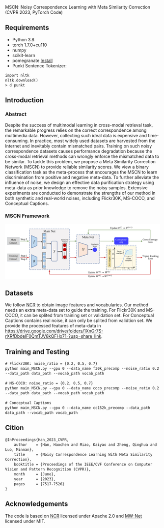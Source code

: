 MSCN: Noisy Correspondence Learning with Meta Similarity Correction (CVPR 2023, PyTorch Code)

## Requirements
- Python 3.8
- torch 1.7.0+cu110
- numpy
- scikit-learn
- pomegranate [Install](https://github.com/jmschrei/pomegranate/pull/901)
- Punkt Sentence Tokenizer:
  
```
import nltk
nltk.download()
> d punkt
```

## Introduction

### Abstract 
Despite the success of multimodal learning in cross-modal retrieval task, the remarkable progress relies on the correct correspondence among multimedia data. However, collecting such ideal data is expensive and time-consuming. In practice, most widely used datasets are harvested from the Internet and inevitably contain mismatched pairs. Training on such noisy correspondence datasets causes performance degradation because the cross-modal retrieval methods can wrongly enforce the mismatched data to be similar. To tackle this problem, we propose a Meta Similarity Correction Network (MSCN) to provide reliable similarity scores. We view a binary classification task as the meta-process that encourages the MSCN to learn discrimination from positive and negative meta-data. To further alleviate the influence of noise, we design an effective data purification strategy using meta-data as prior knowledge to remove the noisy samples. Extensive experiments are conducted to demonstrate the strengths of our method in both synthetic and real-world noises, including Flickr30K, MS-COCO, and Conceptual Captions.


### MSCN Framework
<img src="https://github.com/hhc1997/MSCN/blob/main/meta-update.jpg"/>

## Datasets
We follow [NCR](https://github.com/XLearning-SCU/2021-NeurIPS-NCR) to obtain image features and vocabularies. Our method needs an extra meta-data set to guide the training. For Flickr30K and MS-COCO, it can be splited from training set or validation set. For Conceptual Captions contains real noise, it can only be splited from validtion set. We provide the processed features of meta-data in https://drive.google.com/drive/folders/1XnGr7S-rXRfDbdeIF0QmTJV8kQFHx71-?usp=share_link.

## Training and Testing

``` 
# Flickr30K: noise_ratio = {0.2, 0.5, 0.7}
python main_MSCN.py --gpu 0 --data_name f30k_precomp --noise_ratio 0.2 --data_path data_path --vocab_path vocab_path

# MS-COCO: noise_ratio = {0.2, 0.5, 0.7}
python main_MSCN.py --gpu 0 --data_name coco_precomp --noise_ratio 0.2 --data_path data_path --vocab_path vocab_path

# Conceptual Captions
python main_MSCN.py --gpu 0 --data_name cc152k_precomp --data_path data_path --vocab_path vocab_path

```

## Cition
``` 
@InProceedings{Han_2023_CVPR,
    author    = {Han, Haochen and Miao, Kaiyao and Zheng, Qinghua and Luo, Minnan},
    title     = {Noisy Correspondence Learning With Meta Similarity Correction},
    booktitle = {Proceedings of the IEEE/CVF Conference on Computer Vision and Pattern Recognition (CVPR)},
    month     = {June},
    year      = {2023},
    pages     = {7517-7526}
}
```

## Acknowledgements
The code is based on [NCR](https://github.com/XLearning-SCU/2021-NeurIPS-NCR) licensed under Apache 2.0 and [MW-Net](https://github.com/xjtushujun/meta-weight-net) licensed under MIT.


